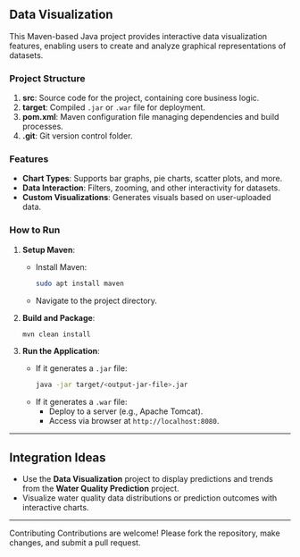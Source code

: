 

## **Data Visualization**

This Maven-based Java project provides interactive data visualization features, enabling users to create and analyze graphical representations of datasets.

### **Project Structure**
1. **src**: Source code for the project, containing core business logic.
2. **target**: Compiled `.jar` or `.war` file for deployment.
3. **pom.xml**: Maven configuration file managing dependencies and build processes.
4. **.git**: Git version control folder.

### **Features**
- **Chart Types**: Supports bar graphs, pie charts, scatter plots, and more.
- **Data Interaction**: Filters, zooming, and other interactivity for datasets.
- **Custom Visualizations**: Generates visuals based on user-uploaded data.

### **How to Run**
1. **Setup Maven**:
   - Install Maven:
     ```bash
     sudo apt install maven
     ```
   - Navigate to the project directory.

2. **Build and Package**:
   ```bash
   mvn clean install
   ```

3. **Run the Application**:
   - If it generates a `.jar` file:
     ```bash
     java -jar target/<output-jar-file>.jar
     ```
   - If it generates a `.war` file:
     - Deploy to a server (e.g., Apache Tomcat).
     - Access via browser at `http://localhost:8080`.

---

## **Integration Ideas**
- Use the **Data Visualization** project to display predictions and trends from the **Water Quality Prediction** project.
- Visualize water quality data distributions or prediction outcomes with interactive charts.

---

Contributing
Contributions are welcome! Please fork the repository, make changes, and submit a pull request.

